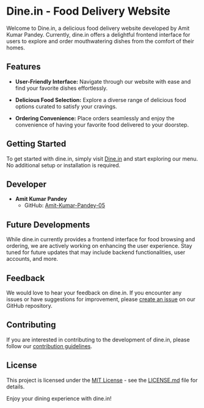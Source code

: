# Dine.in - Food Delivery Website

Welcome to Dine.in, a delicious food delivery website developed by Amit Kumar Pandey. Currently, dine.in offers a delightful frontend interface for users to explore and order mouthwatering dishes from the comfort of their homes.

## Features

- **User-Friendly Interface:** Navigate through our website with ease and find your favorite dishes effortlessly.

- **Delicious Food Selection:** Explore a diverse range of delicious food options curated to satisfy your cravings.

- **Ordering Convenience:** Place orders seamlessly and enjoy the convenience of having your favorite food delivered to your doorstep.

## Getting Started

To get started with dine.in, simply visit [Dine.in](https://github.com/Amit-Kumar-Pandey-05/Dine.in/) and start exploring our menu. No additional setup or installation is required.

## Developer

- **Amit Kumar Pandey**
  - GitHub: [Amit-Kumar-Pandey-05](https://github.com/Amit-Kumar-Pandey-05)

## Future Developments

While dine.in currently provides a frontend interface for food browsing and ordering, we are actively working on enhancing the user experience. Stay tuned for future updates that may include backend functionalities, user accounts, and more.

## Feedback

We would love to hear your feedback on dine.in. If you encounter any issues or have suggestions for improvement, please [create an issue](https://github.com/Amit-Kumar-Pandey-05/Dine.in/issues) on our GitHub repository.

## Contributing

If you are interested in contributing to the development of dine.in, please follow our [contribution guidelines](CONTRIBUTING.md).

## License

This project is licensed under the [MIT License](LICENSE.md) - see the [LICENSE.md](LICENSE.md) file for details.

Enjoy your dining experience with dine.in!
